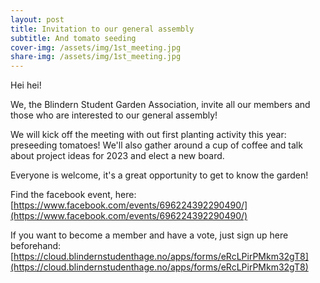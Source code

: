 ```yaml
---
layout: post
title: Invitation to our general assembly
subtitle: And tomato seeding
cover-img: /assets/img/1st_meeting.jpg
share-img: /assets/img/1st_meeting.jpg
---
```


Hei hei!

We, the Blindern Student Garden Association, invite all our members and those who are interested to our general assembly!

We will kick off the meeting with out first planting activity this year: preseeding tomatoes! We'll also gather around a cup of coffee and talk about project ideas for 2023 and elect a new board.

Everyone is welcome, it's a great opportunity to get to know the garden!

Find the facebook event, here: [https://www.facebook.com/events/696224392290490/](https://www.facebook.com/events/696224392290490/)

If you want to become a member and have a vote, just sign up here beforehand: [https://cloud.blindernstudenthage.no/apps/forms/eRcLPirPMkm32gT8](https://cloud.blindernstudenthage.no/apps/forms/eRcLPirPMkm32gT8)
